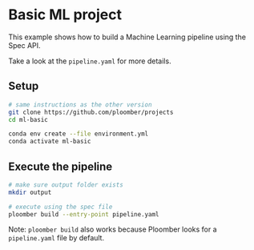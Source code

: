 # Basic ML project

This example shows how to build a Machine Learning pipeline using the Spec API.

Take a look at the `pipeline.yaml` for more details.

## Setup

```bash
# same instructions as the other version
git clone https://github.com/ploomber/projects
cd ml-basic

conda env create --file environment.yml
conda activate ml-basic
```

## Execute the pipeline

```bash
# make sure output folder exists
mkdir output

# execute using the spec file
ploomber build --entry-point pipeline.yaml
```

Note: `ploomber build` also works because Ploomber looks for a `pipeline.yaml` file by default.